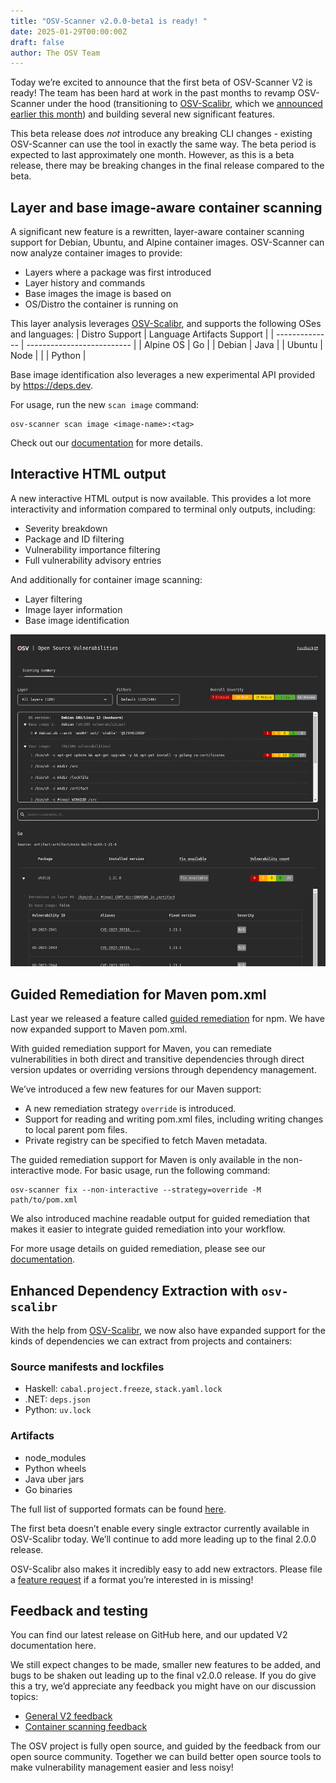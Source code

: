 ```yaml
---
title: "OSV-Scanner v2.0.0-beta1 is ready! "
date: 2025-01-29T00:00:00Z
draft: false
author: The OSV Team
---
```


Today we’re excited to announce that the first beta of OSV-Scanner V2 is ready! The team has been hard at work in the past months to revamp OSV-Scanner under the hood (transitioning to [OSV-Scalibr](https://github.com/google/osv-scalibr), which we [announced earlier this month](https://security.googleblog.com/2025/01/osv-scalibr-library-for-software.html)) and building several new significant features.

This beta release does *not* introduce any breaking CLI changes - existing OSV-Scanner can use the tool in exactly the same way. The beta period is expected to last approximately one month. However, as this is a beta release, there may be breaking changes in the final release compared to the beta.


## Layer and base image-aware container scanning

A significant new feature is a rewritten, layer-aware container scanning support for Debian, Ubuntu, and Alpine container images. OSV-Scanner can now analyze container images to provide:

- Layers where a package was first introduced
- Layer history and commands
- Base images the image is based on
- OS/Distro the container is running on

This layer analysis leverages [OSV-Scalibr](https://github.com/google/osv-scalibr), and supports the following OSes and languages:
| Distro Support | Language Artifacts Support |
| -------------- | -------------------------- |
| Alpine OS | Go |
| Debian | Java |
| Ubuntu | Node |
| | Python |

Base image identification also leverages a new experimental API provided by https://deps.dev.

For usage, run the new `scan image` command:

```
osv-scanner scan image <image-name>:<tag>
```

Check out our [documentation](https://google.github.io/osv-scanner/usage/scan-image) for more details.

## Interactive HTML output

A new interactive HTML output is now available. This provides a lot more interactivity and information compared to terminal only outputs, including:

- Severity breakdown
- Package and ID filtering
- Vulnerability importance filtering
- Full vulnerability advisory entries

And additionally for container image scanning:

- Layer filtering
- Image layer information
- Base image identification

![Screenshot of HTML output for container image scanning](html-container-output.png)

## Guided Remediation for Maven pom.xml

Last year we released a feature called [guided remediation](https://osv.dev/blog/posts/announcing-guided-remediation-in-osv-scanner/) for npm. We have now expanded support to Maven pom.xml.

With guided remediation support for Maven, you can remediate vulnerabilities in both direct and transitive dependencies through direct version updates or overriding versions through dependency management.

We’ve introduced a few new features for our Maven support:

- A new remediation strategy `override` is introduced.
- Support for reading and writing pom.xml files, including writing changes to local parent pom files.
- Private registry can be specified to fetch Maven metadata.

The guided remediation support for Maven is only available in the non-interactive mode. For basic usage, run the following command:

```
osv-scanner fix --non-interactive --strategy=override -M path/to/pom.xml
```

We also introduced machine readable output for guided remediation that makes it easier to integrate guided remediation into your workflow.

For more usage details on guided remediation, please see our [documentation](https://google.github.io/osv-scanner/experimental/guided-remediation/).

## Enhanced Dependency Extraction with `osv-scalibr`

With the help from [OSV-Scalibr](https://github.com/google/osv-scalibr), we now also have expanded support for the kinds of dependencies we can extract from projects and containers:

### Source manifests and lockfiles

- Haskell: `cabal.project.freeze`, `stack.yaml.lock`
- .NET: `deps.json`
- Python: `uv.lock`

### Artifacts

- node_modules
- Python wheels
- Java uber jars
- Go binaries

The full list of supported formats can be found [here](https://google.github.io/osv-scanner/supported-languages-and-lockfiles/).

The first beta doesn’t enable every single extractor currently available in OSV-Scalibr today. We’ll continue to add more leading up to the final 2.0.0 release.

OSV-Scalibr also makes it incredibly easy to add new extractors. Please file a [feature request](https://github.com/google/osv-scalibr/issues) if a format you’re interested in is missing!

## Feedback and testing

You can find our latest release on GitHub here, and our updated V2 documentation here.

We still expect changes to be made, smaller new features to be added, and bugs to be shaken out leading up to the final v2.0.0 release. If you do give this a try, we’d appreciate any feedback you might have on our discussion topics:
- [General V2 feedback](https://github.com/google/osv-scanner/discussions/1529)
- [Container scanning feedback](https://github.com/google/osv-scanner/discussions/1521)

The OSV project is fully open source, and guided by the feedback from our open source community. Together we can build better open source tools to make vulnerability management easier and less noisy!
